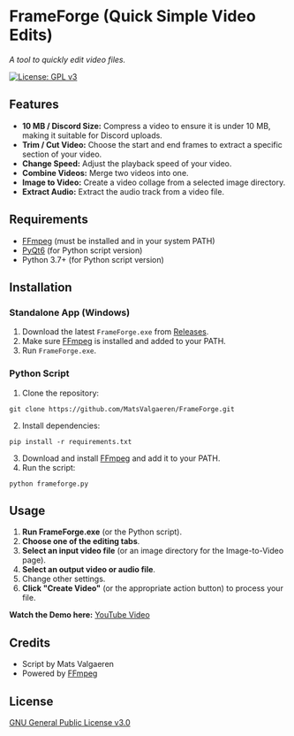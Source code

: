 # FrameForge (Quick Simple Video Edits)

*A tool to quickly edit video files.*

[![License: GPL v3](https://img.shields.io/badge/License-GPLv3-blue.svg)](https://www.gnu.org/licenses/gpl-3.0)

## Features

- **10 MB / Discord Size:** Compress a video to ensure it is under 10 MB, making it suitable for Discord uploads.
- **Trim / Cut Video:** Choose the start and end frames to extract a specific section of your video.
- **Change Speed:** Adjust the playback speed of your video.
- **Combine Videos:** Merge two videos into one.
- **Image to Video:** Create a video collage from a selected image directory.
- **Extract Audio:** Extract the audio track from a video file.

## Requirements

- [FFmpeg](https://www.ffmpeg.org/download.html) (must be installed and in your system PATH)
- [PyQt6](https://pypi.org/project/PyQt6/) (for Python script version)
- Python 3.7+ (for Python script version)

## Installation

### Standalone App (Windows)

1. Download the latest `FrameForge.exe` from [Releases](https://github.com/MatsValgaeren/FrameForge/releases).
2. Make sure [FFmpeg](https://www.ffmpeg.org/download.html) is installed and added to your PATH.
3. Run `FrameForge.exe`.

### Python Script

1. Clone the repository:
```
git clone https://github.com/MatsValgaeren/FrameForge.git
```
2. Install dependencies:
```
pip install -r requirements.txt
```
3. Download and install [FFmpeg](https://www.ffmpeg.org/download.html) and add it to your PATH.
4. Run the script:
```
python frameforge.py
```
## Usage

1. **Run FrameForge.exe** (or the Python script).
2. **Choose one of the editing tabs**.
3. **Select an input video file** (or an image directory for the Image-to-Video page).
4. **Select an output video or audio file**.
5. Change other settings.
6. **Click "Create Video"** (or the appropriate action button) to process your file.

**Watch the Demo here:** [YouTube Video](soon)

## Credits

- Script by Mats Valgaeren
- Powered by [FFmpeg](https://www.ffmpeg.org/)

## License

[GNU General Public License v3.0](https://www.gnu.org/licenses/gpl-3.0)
